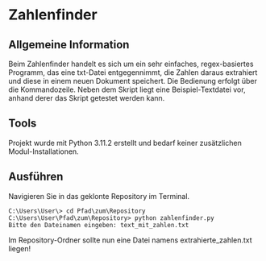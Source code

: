 # Zahlenfinder

## Allgemeine Information
Beim Zahlenfinder handelt es sich um ein sehr einfaches, regex-basiertes Programm, das eine txt-Datei entgegennimmt, die Zahlen daraus extrahiert und diese in einem neuen Dokument speichert. Die Bedienung erfolgt über die Kommandozeile. Neben dem Skript liegt eine Beispiel-Textdatei vor, anhand derer das Skript getestet werden kann.

## Tools
Projekt wurde mit Python 3.11.2 erstellt und bedarf keiner zusätzlichen Modul-Installationen.

## Ausführen
Navigieren Sie in das geklonte Repository im Terminal.
```
C:\Users\User\> cd Pfad\zum\Repository
C:\Users\User\Pfad\zum\Repository> python zahlenfinder.py
Bitte den Dateinamen eingeben: text_mit_zahlen.txt
```
Im Repository-Ordner sollte nun eine Datei namens extrahierte_zahlen.txt liegen!